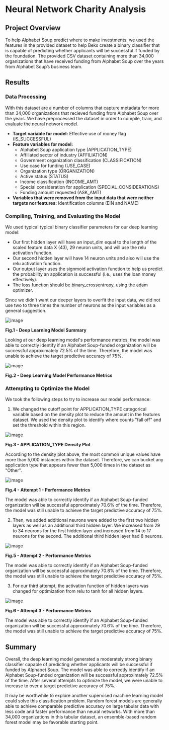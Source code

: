 # Neural Network Charity Analysis

## Project Overview 

To help Alphabet Soup predict where to make investments, we used the features in the provided dataset to help Beks create a binary classifier that is capable of predicting whether applicants will be successful if funded by the foundation. The provided CSV dataset containing more than 34,000 organizations that have received funding from Alphabet Soup over the years from Alphabet Soup’s business team. 

## Results

### Data Processing

With this dataset are a number of columns that capture metadata for more than 34,000 organizations that recieved funding from Alphabet Soup over the years. We have preprocessed the dataset in order to compile, train, and evaluate the neural network model.

- **Target variable for model:** Effective use of money flag (IS_SUCCESSFUL)
- **Feature variables for model:** 
    - Alphabet Soup application type (APPLICATION_TYPE)
    - Affiliated sector of industry (AFFILIATION)
    - Government organization classification (CLASSIFICATION)
    - Use case for funding (USE_CASE)
    - Organization type (ORGANIZATION)
    - Active status (STATUS) 
    - Income classification (INCOME_AMT)
    - Special consideration for application (SPECIAL_CONSIDERATIONS)
    - Funding amount requested (ASK_AMT)
- **Variables that were removed from the input data that were neither targets nor features:** Identification columns (EIN and NAME)

### Compiling, Training, and Evaluating the Model

We used typical typical binary classifier parameters for our deep learning model:

- Our first hidden layer will have an input_dim equal to the length of the scaled feature data X (43), 29 neuron units, and will use the relu activation function.
- Our second hidden layer will have 14 neuron units and also will use the relu activation function.
- Our output layer uses the signmoid activation function to help us predict the probability an application is successful (i.e., uses the loan money effectively).
- The loss function should be binary_crossentropy, using the adam optimizer.

Since we didn't want our deeper layers to overfit the input data, we did not use two to three times the number of neurons as the input variables as a general suggestion.

![image](https://user-images.githubusercontent.com/99936542/178182165-e003a563-ffb3-4dbd-ba74-9645b360baa8.png)

<b>Fig.1 - Deep Learning Model Summary </b> 

Looking at our deep learning model's performance metrics, the model was able to correctly identify if an Alphabet Soup-funded organization will be successful approximately 72.5% of the time. Therefore, the model was unable to achieve the target predictive accuracy of 75%. 

![image](https://user-images.githubusercontent.com/99936542/178182295-d2e57684-9e45-480e-bea5-9ee7266c4fd8.png)

<b>Fig.2 - Deep Learning Model Performance Metrics </b>

### Attempting to Optimize the Model

We took the following steps to try to increase our model performance:

1. We changed the cutoff point for APPLICATION_TYPE categorical variable based on the density plot to reduce the amount in the features dataset. We used the density plot to identify where counts "fall off" and set the threshold within this region. 

![image](https://user-images.githubusercontent.com/99936542/178187112-b50dbf3f-410c-420e-9d89-53d48cd59183.png)

<b>Fig.3 - APPLICATION_TYPE Density Plot </b>

According to the density plot above, the most common unique values have more than 5,000 instances within the dataset. Therefore, we can bucket any application type that appears fewer than 5,000 times in the dataset as "Other".

![image](https://user-images.githubusercontent.com/99936542/178187717-201f334e-7c42-45d9-9767-7475ec4e5d51.png)

<b>Fig.4 - Attempt 1 - Performance Metrics </b>

The model was able to correctly identify if an Alphabet Soup-funded organization will be successful approximately 70.6% of the time. Therefore, the model was still unable to achieve the target predictive accuracy of 75%.

2. Then, we added additional neurons were added to the first two hidden layers as well as an additional third hidden layer. We increased from 29 to 34 neurons for the first hidden layer and increased from 14 to 17 neurons for the second. The additional third hidden layer had 8 neurons.

![image](https://user-images.githubusercontent.com/99936542/178187777-80f97b67-88e6-4a1c-b9e5-dd7115036068.png)

<b>Fig.5 - Attempt 2 - Performance Metrics </b>

The model was able to correctly identify if an Alphabet Soup-funded organization will be successful approximately 70.8% of the time. Therefore, the model was still unable to achieve the target predictive accuracy of 75%.

3. For our third attempt, the activation function of hidden layers was changed for optimization from relu to tanh for all hidden layers.

![image](https://user-images.githubusercontent.com/99936542/178187812-63ddc2f2-c86f-44e4-a01a-94e97537b8d8.png)

<b>Fig.6 - Attempt 3 - Performance Metrics </b>

The model was able to correctly identify if an Alphabet Soup-funded organization will be successful approximately 70.6% of the time. Therefore, the model was still unable to achieve the target predictive accuracy of 75%.

## Summary

Overall, the deep learning model generated a moderately strong binary classifier capable of predicting whether applicants will be successful if funded by Alphabet Soup. The model was able to correctly identify if an Alphabet Soup-funded organization will be successful approximately 72.5% of the time. After several attempts to optimize the model, we were unable to increase to over a target predictive accuracy of 75%. 

It may be worthwhile to explore another supervised machine learning model could solve this classification problem. Random forest models are generally able to achieve comparable predictive accuracy on large tabular data with less code and faster performance than neural networks. With more than 34,000 organizations in this tabular dataset, an ensemble-based random forest model may be favorable starting point.